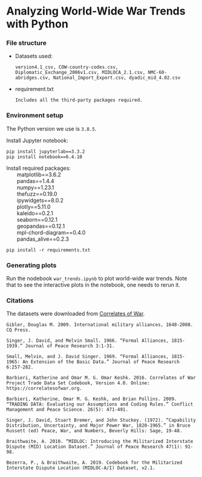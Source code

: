 # Analyzing World-Wide War Trends with Python
### File structure
* Datasets used:
  ```
  version4.1_csv, COW-country-codes.csv, Diplomatic_Exchange_2006v1.csv, MIDLOCA_2.1.csv, NMC-60-abridges.csv, National_Import_Export.csv, dyadic_mid_4.02.csv
  ```
* requirement.txt
  ```
  Includes all the third-party packages required.
  ```

### Environment setup
The Python version we use is `3.8.5`.

Install Jupyter notebook:
```
pip install jupyterlab==3.3.2
pip install notebook==6.4.10
```

Install required packages:<br>
&emsp;&emsp;matplotlib==3.6.2<br>
&emsp;&emsp;pandas==1.4.4<br>
&emsp;&emsp;numpy==1.23.1<br>
&emsp;&emsp;thefuzz==0.19.0<br>
&emsp;&emsp;ipywidgets==8.0.2<br>
&emsp;&emsp;plotly==5.11.0<br>
&emsp;&emsp;kaleido==0.2.1<br>
&emsp;&emsp;seaborn==0.12.1<br>
&emsp;&emsp;geopandas==0.12.1<br>
&emsp;&emsp;mpl-chord-diagram==0.4.0<br>
&emsp;&emsp;pandas_alive==0.2.3<br>
```
pip install -r requirements.txt
```

### Generating plots
Run the nodebook `war_trends.ipynb` to plot world-wide war trends. Note that to see the interactive plots in the notebook, one needs to rerun it.

### Citations
The datasets were downloaded from [Correlates of War](https://correlatesofwar.org/data-sets/).

```
Gibler, Douglas M. 2009. International military alliances, 1648-2008. CQ Press.  

Singer, J. David, and Melvin Small. 1966. “Formal Alliances, 1815-1939.” Journal of Peace Research 3:1-31.

Small, Melvin, and J. David Singer. 1969. “Formal Alliances, 1815-1965: An Extension of the Basic Data.” Journal of Peace Research 6:257-282.

Barbieri, Katherine and Omar M. G. Omar Keshk. 2016. Correlates of War Project Trade Data Set Codebook, Version 4.0. Online: https://correlatesofwar.org.

Barbieri, Katherine, Omar M. G. Keshk, and Brian Pollins. 2009. “TRADING DATA: Evaluating our Assumptions and Coding Rules.” Conflict Management and Peace Science. 26(5): 471-491.

Singer, J. David, Stuart Bremer, and John Stuckey. (1972). “Capability Distribution, Uncertainty, and Major Power War, 1820-1965.” in Bruce Russett (ed) Peace, War, and Numbers, Beverly Hills: Sage, 19-48.

Braithwaite, A. 2010. “MIDLOC: Introducing the Militarized Interstate Dispute (MID) Location Dataset.” Journal of Peace Research 47(1): 91-98.

Bezerra, P., & Braithwaite, A. 2019. Codebook for the Militarized Interstate Dispute Location (MIDLOC-A/I) Dataset, v2.1.
```

